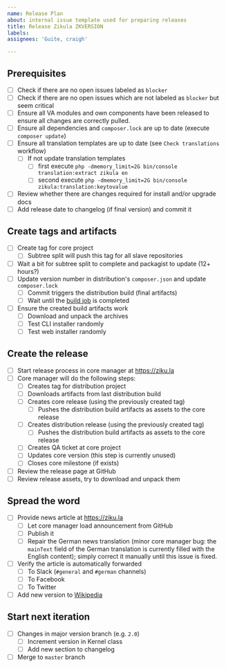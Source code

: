 ```yaml
---
name: Release Plan
about: internal issue template used for preparing releases
title: Release Zikula ZKVERSION
labels: 
assignees: 'Guite, craigh'

---
```


## Prerequisites

- [ ] Check if there are no open issues labeled as `blocker`
- [ ] Check if there are no open issues which are not labeled as `blocker` but seem critical
- [ ] Ensure all VA modules and own components have been released to ensure all changes are correctly pulled.
- [ ] Ensure all dependencies and `composer.lock` are up to date (execute `composer update`)
- [ ] Ensure all translation templates are up to date (see `Check translations` workflow)
  - [ ] If not update translation templates
     - [ ] first execute `php -dmemory_limit=2G bin/console translation:extract zikula en`
     - [ ] second execute `php -dmemory_limit=2G bin/console zikula:translation:keytovalue`
- [ ] Review whether there are changes required for install and/or upgrade docs
- [ ] Add release date to changelog (if final version) and commit it

## Create tags and artifacts

- [ ] Create tag for core project
  - [ ] Subtree split will push this tag for all slave repositories
- [ ] Wait a bit for subtree split to complete and packagist to update (12+ hours?)
- [ ] Update version number in distribution's `composer.json` and update `composer.lock`
  - [ ] Commit triggers the distribution build (final artifacts)
  - [ ] Wait until the [build job](https://github.com/zikula/distribution/actions?query=workflow%3A%22Build+archives%22) is completed
- [ ] Ensure the created build artifacts work
  - [ ] Download and unpack the archives
  - [ ] Test CLI installer randomly
  - [ ] Test web installer randomly

## Create the release

- [ ] Start release process in core manager at <https://ziku.la>
- [ ] Core manager will do the following steps:
  - [ ] Creates tag for distribution project
  - [ ] Downloads artifacts from last distribution build
  - [ ] Creates core release (using the previously created tag)
    - [ ] Pushes the distribution build artifacts as assets to the core release
  - [ ] Creates distribution release (using the previously created tag)
    - [ ] Pushes the distribution build artifacts as assets to the core release
  - [ ] Creates QA ticket at core project
  - [ ] Updates core version (this step is currently unused)
  - [ ] Closes core milestone (if exists)
- [ ] Review the release page at GitHub
- [ ] Review release assets, try to download and unpack them

## Spread the word

- [ ] Provide news article at <https://ziku.la>
  - [ ] Let core manager load announcement from GitHub
  - [ ] Publish it
  - [ ] Repair the German news translation (minor core manager bug: the `mainText` field of the German translation is currently filled with the English content); simply correct it manually until this issue is fixed.
- [ ] Verify the article is automatically forwarded
  - [ ] To Slack (`#general` and `#german` channels)
  - [ ] To Facebook
  - [ ] To Twitter
- [ ] Add new version to [Wikipedia](https://de.wikipedia.org/wiki/Zikula)

## Start next iteration

- [ ] Changes in major version branch (e.g. `2.0`)
  - [ ] Increment version in Kernel class
  - [ ] Add new section to changelog
- [ ] Merge to `master` branch
